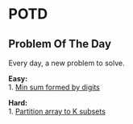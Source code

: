 # POTD
## Problem Of The Day

Every day, a new problem to solve.

**Easy:**  
    1.  [Min sum formed by digits](/problems/Min%20sum%20formed%20by%20digits/job.md)  

**Hard:**  
    1.  [Partition array to K subsets](/problems/Partition%20array%20to%20K%20subsets/job.md)  
